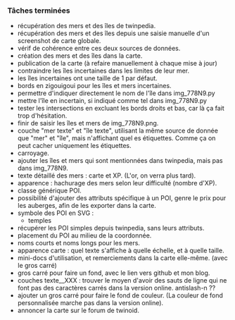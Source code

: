 ### Tâches terminées ###

 - récupération des mers et des îles de twinpedia.
 - récupération des mers et des îles depuis une saisie manuelle d'un screenshot de carte globale.
 - vérif de cohérence entre ces deux sources de données.
 - création des mers et des îles dans la carte.
 - publication de la carte (à refaire manuellement à chaque mise à jour)
 - contraindre les îles incertaines dans les limites de leur mer.
 - les îles incertaines ont une taille de 1 par défaut.
 - bords en zigouigoui pour les îles et mers incertaines.
 - permettre d'indiquer directement le nom de l'île dans img_778N9.py
 - mettre l'île en incertain, si indiqué comme tel dans img_778N9.py
 - tester les intersections en excluant les bords droits et bas, car là ça fait trop d'hésitation.
 - finir de saisir les îles et mers de img_778N9.png.
 - couche "mer texte" et "île texte", utilisant la même source de donnée que "mer" et "île", mais n'affichant quel es étiquettes. Comme ça on peut cacher uniquement les étiquettes.
 - carroyage.
 - ajouter les îles et mers qui sont mentionnées dans twinpedia, mais pas dans img_778N9.
 - texte détaillé des mers : carte et XP. (L'or, on verra plus tard).
 - apparence : hachurage des mers selon leur difficulté (nombre d'XP).
 - classe générique POI.
 - possibilité d'ajouter des attributs spécifique à un POI, genre le prix pour les auberges, afin de les exporter dans la carte.
 - symbole des POI en SVG :
    * temples
 - récupérer les POI simples depuis twinpedia, sans leurs attributs.
 - placement du POI au milieu de la coordonnée.
 - noms courts et noms longs pour les mers.
 - apparence carte : quel texte s'affiche à quelle échelle, et à quelle taille.
 - mini-docs d'utilisation, et remerciements dans la carte elle-même. (avec le gros carré)
 - gros carré pour faire un fond, avec le lien vers github et mon blog.
 - couches texte__XXX :  trouver le moyen d'avoir des sauts de ligne qui ne font pas des caractères carrés dans la version online. antislash-n ??
 - ajouter un gros carré pour faire le fond de couleur. (La couleur de fond personnalisée marche pas dans la version online).
 - annoncer la carte sur le forum de twinoid.